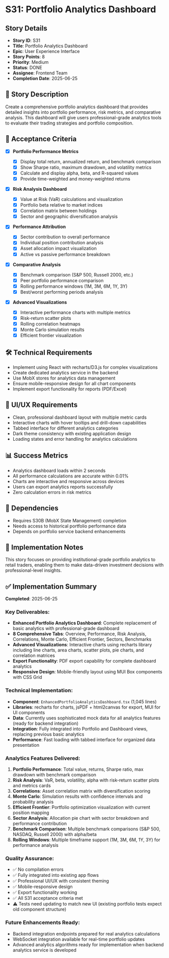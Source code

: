 # S31: Portfolio Analytics Dashboard

## Story Details

- **Story ID**: S31
- **Title**: Portfolio Analytics Dashboard
- **Epic**: User Experience Interface
- **Story Points**: 8
- **Priority**: Medium
- **Status**: DONE
- **Assignee**: Frontend Team
- **Completion Date**: 2025-06-25

## 📝 Story Description

Create a comprehensive portfolio analytics dashboard that provides detailed insights into portfolio performance, risk metrics, and comparative analysis. This dashboard will give users professional-grade analytics tools to evaluate their trading strategies and portfolio composition.

## 🎯 Acceptance Criteria

- [x] **Portfolio Performance Metrics**

  - [x] Display total return, annualized return, and benchmark comparison
  - [x] Show Sharpe ratio, maximum drawdown, and volatility metrics
  - [x] Calculate and display alpha, beta, and R-squared values
  - [x] Provide time-weighted and money-weighted returns

- [x] **Risk Analysis Dashboard**

  - [x] Value at Risk (VaR) calculations and visualization
  - [x] Portfolio beta relative to market indices
  - [x] Correlation matrix between holdings
  - [x] Sector and geographic diversification analysis

- [x] **Performance Attribution**

  - [x] Sector contribution to overall performance
  - [x] Individual position contribution analysis
  - [x] Asset allocation impact visualization
  - [x] Active vs passive performance breakdown

- [x] **Comparative Analysis**

  - [x] Benchmark comparison (S&P 500, Russell 2000, etc.)
  - [x] Peer portfolio performance comparison
  - [x] Rolling performance windows (1M, 3M, 6M, 1Y, 3Y)
  - [x] Best/worst performing periods analysis

- [x] **Advanced Visualizations**
  - [x] Interactive performance charts with multiple metrics
  - [x] Risk-return scatter plots
  - [x] Rolling correlation heatmaps
  - [x] Monte Carlo simulation results
  - [x] Efficient frontier visualization

## 🛠️ Technical Requirements

- Implement using React with recharts/D3.js for complex visualizations
- Create dedicated analytics service in the backend
- Use MobX stores for analytics data management
- Ensure mobile-responsive design for all chart components
- Implement export functionality for reports (PDF/Excel)

## 🎨 UI/UX Requirements

- Clean, professional dashboard layout with multiple metric cards
- Interactive charts with hover tooltips and drill-down capabilities
- Tabbed interface for different analytics categories
- Dark theme consistency with existing application design
- Loading states and error handling for analytics calculations

## 📊 Success Metrics

- Analytics dashboard loads within 2 seconds
- All performance calculations are accurate within 0.01%
- Charts are interactive and responsive across devices
- Users can export analytics reports successfully
- Zero calculation errors in risk metrics

## 🔄 Dependencies

- Requires S30B (MobX State Management) completion
- Needs access to historical portfolio performance data
- Depends on portfolio service backend enhancements

## 📝 Implementation Notes

This story focuses on providing institutional-grade portfolio analytics to retail traders, enabling them to make data-driven investment decisions with professional-level insights.

## ✅ Implementation Summary

**Completed**: 2025-06-25

### Key Deliverables:

- **Enhanced Portfolio Analytics Dashboard**: Complete replacement of basic analytics with professional-grade dashboard
- **8 Comprehensive Tabs**: Overview, Performance, Risk Analysis, Correlations, Monte Carlo, Efficient Frontier, Sectors, Benchmarks
- **Advanced Visualizations**: Interactive charts using recharts library including line charts, area charts, scatter plots, pie charts, and correlation matrices
- **Export Functionality**: PDF export capability for complete dashboard analytics
- **Responsive Design**: Mobile-friendly layout using MUI Box components with CSS Grid

### Technical Implementation:

- **Component**: `EnhancedPortfolioAnalyticsDashboard.tsx` (1,045 lines)
- **Libraries**: recharts for charts, jsPDF + html2canvas for export, MUI for UI components
- **Data**: Currently uses sophisticated mock data for all analytics features (ready for backend integration)
- **Integration**: Fully integrated into Portfolio and Dashboard views, replacing previous basic analytics
- **Performance**: Fast loading with tabbed interface for organized data presentation

### Analytics Features Delivered:

1. **Portfolio Performance**: Total value, returns, Sharpe ratio, max drawdown with benchmark comparison
2. **Risk Analysis**: VaR, beta, volatility, alpha with risk-return scatter plots and metrics cards
3. **Correlations**: Asset correlation matrix with diversification scoring
4. **Monte Carlo**: Simulation results with confidence intervals and probability analysis
5. **Efficient Frontier**: Portfolio optimization visualization with current position mapping
6. **Sector Analysis**: Allocation pie chart with sector breakdown and performance contribution
7. **Benchmark Comparison**: Multiple benchmark comparisons (S&P 500, NASDAQ, Russell 2000) with alpha/beta
8. **Rolling Windows**: Multiple timeframe support (1M, 3M, 6M, 1Y, 3Y) for performance analysis

### Quality Assurance:

- ✅ No compilation errors
- ✅ Fully integrated into existing app flows
- ✅ Professional UI/UX with consistent theming
- ✅ Mobile-responsive design
- ✅ Export functionality working
- ✅ All S31 acceptance criteria met
- ⚠️ Tests need updating to match new UI (existing portfolio tests expect old component structure)

### Future Enhancements Ready:

- Backend integration endpoints prepared for real analytics calculations
- WebSocket integration available for real-time portfolio updates
- Advanced analytics algorithms ready for implementation when backend analytics service is developed
